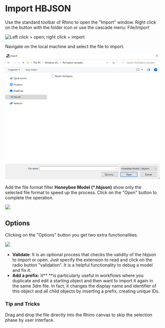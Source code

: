 # Import HBJSON

Use the standard toolbar of Rhino to open the "Import" window. Right click on the button with the folder icon or use the cascade menu: File/Import

![Left click = open; right click = import](../../../.gitbook/assets/Pollination\_Rhino\_Import\_Toolbar.png)

Navigate on the local machine and select the file to import.

![](<../../../.gitbook/assets/image (67).png>)

Add the file format filter **Honeybee Model (\*.hbjson)** show only the selected file format to speed up the process. Click on the "Open" button to complete the operation.

![](<../../../.gitbook/assets/image (72).png>)

## Options

Clicking on the "Options" button you get two extra functionalities.

![](<../../../.gitbook/assets/image (74) (1) (1).png>)

* **Validate**: It is an optional process that checks the validity of the hbjson to import or open. Just specify the extension to read and click on the radio button "validation". It is a helpful functionality to debug a model and fix it.
* **Add a prefix:** It\*\* \*\*is particularly useful in workflows where you duplicate and edit a starting object and then want to import it again in the same 3dm file. In fact, it changes the display name and identifier of this object and all child objects by inserting a prefix, creating unique IDs.

### Tip and Tricks

Drag and drop the file directly into the Rhino canvas to skip the selection phase by user interface.
